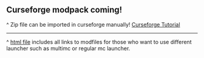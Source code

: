 Curseforge modpack coming!
----------------------------------------------------------------


^ Zip file can be imported in curseforge manually! [Curseforge Tutorial](https://support.curseforge.com/en/support/solutions/articles/9000196984-installing-modpacks#CurseForge-Website)


----------------------------------------------------------------


^ [html file](Shalz-modlist.html) includes all links to modfiles for those who want to use different launcher such as multimc or regular mc launcher.
